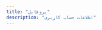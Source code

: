 ```yaml
---
title: "پروفایل"
description: "اطلاعات حساب کاربری"
---
```


<div class="mt-3">

<ProfileIntro />

</div>

<div class="mt-3">

<AdminTabs />

</div>
